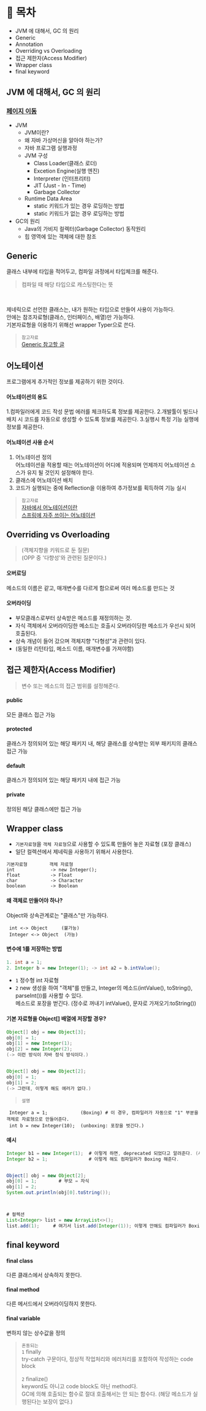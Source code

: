 # 📌 목차
+ JVM 에 대해서, GC 의 원리
+ Generic
+ Annotation
+ Overriding vs Overloading
+ 접근 제한자(Access Modifier)
+ Wrapper class
+ final keyword

## JVM 에 대해서, GC 의 원리
### [페이지 이동](https://github.com/Kim-Gyuri/studying_programming_archive/blob/main/%EB%A9%B4%EC%A0%91/part%20%EC%A0%95%EB%A6%AC/Java/JVM%20%EC%97%90%20%EB%8C%80%ED%95%B4%EC%84%9C%2C%20GC%20%EC%9D%98%20%EC%9B%90%EB%A6%AC.md)
+ JVM
  + JVM이란?
  + 왜 자바 가상머신을 알아야 하는가?
  + 자바 프로그램 실행과정
  + JVM 구성
     + Class Loader(클래스 로더)
     + Excetion Engine(실행 엔진)
     + Interpreter (인터프리터)
     + JIT (Just - In - Time)
     + Garbage Collector
  + Runtime Data Area
     +  static 키워드가 있는 경우 로딩하는 방법
     +  static 키워드가 없는 경우 로딩하는 방법
+ GC의 원리
  + Java의 가비지 컬렉터(Garbage Collector) 동작원리
  + 힙 영역에 있는 객체에 대한 참조 


## Generic
클래스 내부에 타입을 적어두고, 컴파일 과정에서 타입체크를 해준다.
> 컴파일 때 해당 타입으로 캐스팅한다는 뜻 <br>

<br>

제네릭으로 선언한 클래스는, 내가 원하는 타입으로 만들어 사용이 가능하다. <br>
안에는 참조자료형(클래스, 인터페이스, 배열)만 가능하다. <br>
기본자료형을 이용하기 위해선 wrapper Typer으로 쓴다.

> `참고자료` <br>
> [Generic 참고할 글](https://st-lab.tistory.com/153)

## 어노테이션
프로그램에게 추가적인 정보를 제공하기 위한 것이다.

#### 어노테이션의 용도
1.컴파일러에게 코드 작성 문법 에러를 체크하도록 정보를 제공한다.
2.개발툴이 빌드나 배치 시 코드를 자동으로 생성할 수 있도록 정보를 제공한다.
3.실행시 특정 기능 실행에 정보를 제공한다.


#### 어노테이션 사용 순서
1. 어노테이션 정의 <br> 어노테이션을 적용할 때는 어노테이션이 어디에 적용되며 언제까지 어노테이션 소스가 유지 될 것인지 설정해야 한다.
2. 클래스에 어노테이션 배치
3. 코드가 실행되는 중에 Reflection을 이용하여 추가정보를 획득하여 기능 실시

> `참고자료` <br>
> [자바에서 어노테이션이란](https://honeyinfo7.tistory.com/56) <br>
> [스프링에 자주 쓰이는 어노테이션](https://melonicedlatte.com/2021/07/18/182600.html)


##  Overriding vs Overloading
> (객체지향을 키워드로 둔 질문) <br>
> (OPP 중 '다향성'와 관련된 질문이다.) <br>

#### 오버로딩 
메소드의 이름은 같고, 매개변수를 다르게 함으로써 여러 메소드를 만드는 것

#### 오버라이딩 
+ 부모클래스로부터 상속받은 메소드를 재정의하는 것. 
+ 자식 객체에서 오버라이딩한 메소드는 호출시 오버라이딩한 메소드가 우선시 되어 호출된다.
+ 상속 개념이 들어 갔으며 객체지향 "다형성"과 관련이 있다.
+ (동일한 리턴타입, 메소드 이름, 매개변수를 가져야함)

##  접근 제한자(Access Modifier)
> 변수 또는 메소드의 접근 범위를 설정해준다.

#### public 
모든 클래스 접근 가능

#### protected
클래스가 정의되어 있는 해당 패키지 내, 해당 클래스를 상속받는 외부 패키지의 클래스 접근 가능

#### default
클래스가 정의되어 있는 해당 패키지 내에 접근 가능

#### private
정의된 해당 클래스에만 접근 가능

## Wrapper class
+ `기본자료형`을 `객체 자료형`으로 사용할 수 있도록 만들어 놓은 자료형 (포장 클래스) 
+ 일단 컬렉션에서 제네릭을 사용하기 위해서 사용한다.

```
기본자료형        객체 자료형
int             -> new Integer();
float           -> Float
char            -> Character
boolean         -> Boolean
```

#### 왜 객체로 만들어야 하나?
Object와 상속관계로는 "클래스"만 가능하다.
```
 int <-> Object     (불가능)
 Integer <-> Object  (가능)
```


#### 변수에 1를 저장하는 방법
```java
1. int a = 1;
2. Integer b = new Integer(1); -> int a2 = b.intValue();
```

+ `1` 정수형 int 자료형
+ `2` new 생성을 하여 "객체"를 만들고, Integer의 메소드(intValue(), toString(), parseInt())를 사용할 수 있다. <br>
 메소드로 포장을 벋긴다. (정수로 꺼내기 intValue(), 문자로 가져오기:toString())

#### 기본 자료형을 Object[] 배열에 저장할 경우?
```java
Object[] obj = new Object[3];
obj[0] = 1;
obj[1] = new Integer(1);
obj[2] = new Integer(2);
(-> 이런 방식이 자바 정식 방식이다.)


Object[] obj = new Object[2];
obj[0] = 1;
obj[1] = 2;
(-> 그런데, 이렇게 해도 에러가 없다.)
```

> `설명`
```
 Integer a = 1;            (Boxing) # 이 경우, 컴파일러가 자동으로 "1" 부분을 객체로 자료형으로 만들어준다.
 int b = new Integer(10);  (unboxing: 포장을 벗긴다.) 
```

#### 예시
```java
Integer b1 = new Integer(1);  # 이렇게 하면, deprecated 되었다고 알려준다. (사실 구버전임)
Integer b2 = 1;               # 이렇게 해도 컴파일러가 Boxing 해준다.


Object[] obj = new Object[2];
obj[0] = 1;        # 부모 = 자식
obj[1] = 2;
System.out.println(obj[0].toString());



# 컬렉션
List<Integer> list = new ArrayList<>();
list.add(1);     # 여기서 list.add(Integer(1)); 이렇게 안해도 컴파일러가 Boxing 해준다.
```

## final keyword
#### final class
다른 클래스에서 상속하지 못한다.

#### final method
다른 메서드에서 오버라이딩하지 못한다.

#### final variable
변하지 않는 상수값을 정의

> `혼동되는` <br>
> `1` finally <br>
> try-catch 구문이다, 정상적 작업처리와 에러처리를 포함하여 작성하는 code block <br>
> <br>
> `2` finalize() <br>
> keyword도 아니고 code block도 아닌 method다. <br>
> GC에 의해 호출되는 함수로 절대 호출해서는 안 되는 함수다. (해당 메소드가 실행된다는 보장이 없다.)

